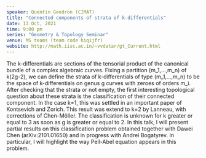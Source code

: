 ```yaml
---
speaker: Quentin Gendron (CIMAT)
title: "Connected components of strata of k-differentials"
date: 13 Oct, 2021
time: 9:00 pm
series: "Geometry & Topology Seminar"
venue: MS teams (team code hiq1jfr)
website: http://math.iisc.ac.in/~vvdatar/gt_Current.html
---
```


The k-differentials are sections of the tensorial product of the canonical bundle of a complex algebraic curves. Fixing a partition (m_1,...,m_n) of k(2g-2), 
we can define the strata of k-differentials of type (m_1,...,m_n) to be the space of k-differentials on genus g curves with zeroes of orders m_i. 
After checking that the strata or not empty, the first interesting topological question about these strata is the classification of their connected component. 
In the case k=1, this was settled in an important paper of Kontsevich and Zorich. This result was extend to k=2 by Lanneau, with corrections of Chen-Möller. 
The classification is unknown for k greater or equal to 3 as soon as g is greater or equal to 2. In this talk, I will present partial results on this 
classification problem obtained together with Dawei Chen (arXiv:2101.01650) and in progress with Andrei Bogatyrev. In particular, I will highlight the way 
Pell-Abel equation appears in this problem.
